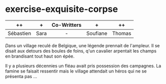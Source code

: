 # exercise-exquisite-corpse

| ++ | + | Co-Writters | + | ++ |
| :-----: | :-----: | :-----: | :-----: | :-----: |
| Sébastien | Sara | - | Soufiane | Thomas | 


*D*ans un village reculé de Belgique, une légende prennait de l'ampleur. Il se disait aux detours des boules de foins, q'un cavalier arpentait les champs en brandisant tout haut son épée.

Il y a plusieurs décennies un fléau avait pris possession des campagnes. La famine se faisait ressentir mais le village attendait un héros qui ne se présenta pas ...